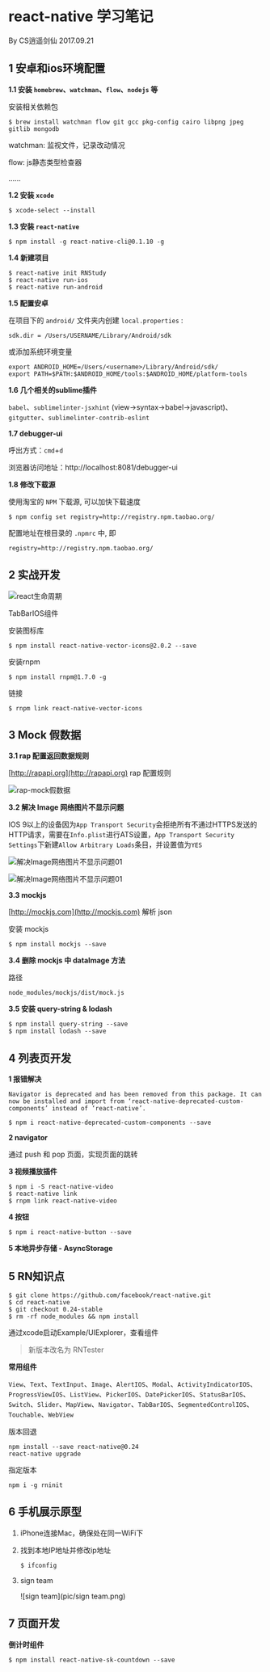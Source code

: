 # react-native 学习笔记

By CS逍遥剑仙  2017.09.21

## 1 安卓和ios环境配置

**1.1 安装 `homebrew`、`watchman`、`flow`、`nodejs` 等**

安装相关依赖包

```shell
$ brew install watchman flow git gcc pkg-config cairo libpng jpeg gitlib mongodb
```

watchman: 监视文件，记录改动情况

flow: js静态类型检查器

…...

**1.2 安装 `xcode`**

```Shell
$ xcode-select --install
```

**1.3 安装 `react-native`**

```Shell
$ npm install -g react-native-cli@0.1.10 -g
```

**1.4 新建项目**

```Shell
$ react-native init RNStudy
$ react-native run-ios
$ react-native run-android
```

**1.5 配置安卓**

在项目下的 `android/` 文件夹内创建 `local.properties` :

```config
sdk.dir = /Users/USERNAME/Library/Android/sdk
```

或添加系统环境变量

```config
export ANDROID_HOME=/Users/<username>/Library/Android/sdk/
export PATH=$PATH:$ANDROID_HOME/tools:$ANDROID_HOME/platform-tools
```

**1.6 几个相关的sublime插件**

`babel`、`sublimelinter-jsxhint` (view->syntax->babel->javascript)、`gitgutter`、`sublimelinter-contrib-eslint`

**1.7 debugger-ui**

呼出方式：`cmd`+`d`

浏览器访问地址：http://localhost:8081/debugger-ui

**1.8 修改下载源**

使用淘宝的 `NPM` 下载源, 可以加快下载速度

```Shell
$ npm config set registry=http://registry.npm.taobao.org/
```

配置地址在根目录的 `.npmrc` 中, 即

```
registry=http://registry.npm.taobao.org/
```

## 2 实战开发 

![react生命周期](pic/react生命周期.png)

TabBarIOS组件

安装图标库

```Shell
$ npm install react-native-vector-icons@2.0.2 --save
```

安装rnpm

```Shell
$ npm install rnpm@1.7.0 -g
```

链接

```Shell
$ rnpm link react-native-vector-icons
```

## 3 Mock 假数据

**3.1 rap 配置返回数据规则**

[http://rapapi.org](http://rapapi.org) rap 配置规则

![rap-mock假数据](pic/rap-mock假数据.png)

**3.2 解决 Image 网络图片不显示问题**

IOS 9以上的设备因为`App Transport Security`会拒绝所有不通过HTTPS发送的HTTP请求，需要在`Info.plist`进行ATS设置，`App Transport Security Settings`下新建`Allow Arbitrary Loads`条目，并设置值为`YES`

![解决Image网络图片不显示问题01](pic/解决Image网络图片不显示问题01.png)

![解决Image网络图片不显示问题01](pic/解决Image网络图片不显示问题02.png)

**3.3 mockjs**

[http://mockjs.com](http://mockjs.com) 解析 json

 安装 mockjs

```Shell
$ npm install mockjs --save
```

**3.4 删除 mockjs 中 dataImage 方法**

路径

```
node_modules/mockjs/dist/mock.js
```

**3.5 安装 query-string & lodash**

```Shell
$ npm install query-string --save
$ npm install lodash --save
```

## 4 列表页开发

**1 报错解决**

`Navigator is deprecated and has been removed from this package. It can now be installed and import from ‘react-native-deprecated-custom-components’ instead of ‘react-native’.`

```Shell
$ npm i react-native-deprecated-custom-components --save
```

**2 navigator**

通过 push 和 pop 页面，实现页面的跳转

**3 视频播放插件**

```Shell
$ npm i -S react-native-video
$ react-native link
$ rnpm link react-native-video
```

**4 按钮**

```Shell
$ npm i react-native-button --save
```

**5 本地异步存储 - AsyncStorage**

## 5 RN知识点

```Shell
$ git clone https://github.com/facebook/react-native.git
$ cd react-native
$ git checkout 0.24-stable
$ rm -rf node_modules && npm install
```

通过xcode启动Example/UIExplorer，查看组件

> 新版本改名为 RNTester

**常用组件**

`View`、`Text`、`TextInput`、`Image`、`AlertIOS`、`Modal`、`ActivityIndicatorIOS`、`ProgressViewIOS`、`ListView`、`PickerIOS`、`DatePickerIOS`、`StatusBarIOS`、`Switch`、`Slider`、`MapView`、`Navigator`、`TabBarIOS`、`SegmentedControlIOS`、`Touchable`、`WebView`



版本回退

```
npm install --save react-native@0.24
react-native upgrade
```

指定版本

```
npm i -g rninit
```





## 6 手机展示原型

1. iPhone连接Mac，确保处在同一WiFi下

2. 找到本地IP地址并修改ip地址

   ```Shell
   $ ifconfig
   ```

3. sign team

   ![sign team](pic/sign team.png)


## 7 页面开发

**倒计时组件**

```Shell
$ npm install react-native-sk-countdown --save
```

